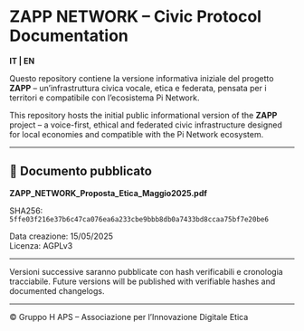 
# ZAPP NETWORK – Civic Protocol Documentation

**IT | EN**

Questo repository contiene la versione informativa iniziale del progetto **ZAPP** – un’infrastruttura civica vocale, etica e federata, pensata per i territori e compatibile con l’ecosistema Pi Network.

This repository hosts the initial public informational version of the **ZAPP** project – a voice-first, ethical and federated civic infrastructure designed for local economies and compatible with the Pi Network ecosystem.

---

## 📄 Documento pubblicato

**ZAPP_NETWORK_Proposta_Etica_Maggio2025.pdf**

SHA256:
`5ffe03f216e37b6c47ca076ea6a233cbe9bbb8db0a7433bd8ccaa75bf7e20be6`

Data creazione: 15/05/2025  
Licenza: AGPLv3

---

Versioni successive saranno pubblicate con hash verificabili e cronologia tracciabile.
Future versions will be published with verifiable hashes and documented changelogs.

---

© Gruppo H APS – Associazione per l’Innovazione Digitale Etica
